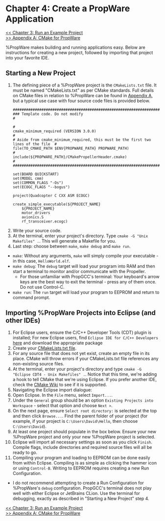 Chapter 4: Create a PropWare Application
================================================

[<< Chapter 3: Run an Example Project](http://david.zemon.name/PropWare/md_docs_Ch3RunningExampleProjects.xhtml)<br />
[>> Appendix A: CMake for PropWare](http://david.zemon.name/PropWare/md_docs_AppACMakeForPropware.xhtml)

%PropWare makes building and running applications easy. Below are instructions for creating a new project, followed by
importing that project into your favorite IDE.

Starting a New Project
----------------------
1. The defining piece of a %PropWare project is the `CMakeLists.txt` file. It must be named "CMakeLists.txt" as per CMake
   standards. Full details on CMake files in relation to %PropWare can be found in
   [Appendix A](http://david.zemon.name/PropWare/md_docs_AppACMakeForPropware.xhtml), but a typical use case with four 
   source code files is provided below.
   ~~~~~~~~~~~~~~~~~~~~~~~~~~~~~~~~~~~~~~~~~~~~~~~~~~~~~~~~~~~~~~~~~~~~~~~~~~~~~~~~{.cmake}
   ####################################################################################
   ### Template code. Do not modify                                                   #
                                                                                      #
   cmake_minimum_required (VERSION 3.0.0)                                             #
   # Aside from cmake_minimum_required, this must be the first two lines of the file  #
   file(TO_CMAKE_PATH $ENV{PROPWARE_PATH} PROPWARE_PATH)                              #
   include(${PROPWARE_PATH}/CMakePropellerHeader.cmake)                               #
   ####################################################################################

   set(BOARD QUICKSTART)
   set(MODEL cmm)
   set(COMMON_FLAGS "-Os")
   set(ECOGC_FLAGS "--bogus")
   
   project(Quadcopter C CXX ASM ECOGC)

   create_simple_executable(${PROJECT_NAME} 
       ${PROJECT_NAME}
       motor_drivers
       avionics.S
       rf_transceiver.ecogc)
   ~~~~~~~~~~~~~~~~~~~~~~~~~~~~~~~~~~~~~~~~~~~~~~~~~~~~~~~~~~~~~~~~~~~~~~~~~~~~~~~~
2. Write your source code.
3. At the terminal, enter your project's directory. Type `cmake -G "Unix Makefiles" .`. This will generate a Makefile
   for you.
4. Last step: choose between `make`, `make debug` and `make run`.
  * `make`: Without any arguments, `make` will simply compile your executable - in this case, `HelloWorld.elf`.
  * `make debug`: The `debug` target will load your program into RAM and then start a terminal to monitor and/or
    communicate with the Propeller.
    * For those unfamiliar with PropGCC's terminal: Your keyboard's arrow keys are the best way to exit the terminal - 
      press any of them once. Do not use Control-C.
  * `make run`: The `run` target will load your program to EEPROM and return to command prompt.

Importing %PropWare Projects into Eclipse (and other IDEs)
---------------------------------------------------------
1. For Eclipse users, ensure the C/C++ Developer Tools (CDT) plugin is installed; For new Eclipse users, find
   `Eclipse IDE for C/C++ Developers` [here](http://www.eclipse.org/downloads/) and download the appropriate package
2. Create your [CMakeLists.txt file](http://david.zemon.name/PropWare/md_docs_AppACMakeForPropware.xhtml).
3. For any source file that does not yet exist, create an empty file in its place. CMake will throw errors if your
   CMakeLists.txt file references any non-existing source files.
4. At the terminal, enter your project's directory and type `cmake -G "Eclipse CDT4 - Unix Makefiles" .`. Notice that
   this time, we're adding a hook to tell CMake that we're using Eclipse. If you prefer another IDE, check the [CMake
   Wiki](http://www.cmake.org/Wiki/CMake_Generator_Specific_Information) to see if it is supported.
5. Navigating the Eclipse import dialogue:
  1. Open Eclipse. In the `File` menu, select `Import...`.
  2. Under the `General` group should be an option `Existing Projects into Workspace` - select that option and choose 
     `Next >`.
  3. On the next page, ensure `Select root directory:` is selected at the top and then click `Browse...`. Find the
     parent folder of your project (for example, if your project is `C:\Users\David\Hello`, then choose 
     `C:\Users\David`).
  4. At least one project should populate in the box below. Ensure your new %PropWare project and only your new
     %PropWare project is selected.
  5. Eclipse will import all necessary settings as soon as you click `Finish`. Compile flags, include directories and
     required source files will all be ready to go.
6. Compiling your program and loading to EEPROM can be done easily from within Eclipse. Compiling is as simple as 
   clicking the hammer icon or using `Control-B`. Writing to EEPROM requires creating a new Run Configuration.
  - I do not recommend attempting to create a Run Configuration for %PropWare's `debug` configuration. PropGCC's 
    terminal does not play well with either Eclipse or JetBrains CLion. Use the terminal for debugging, exactly as
    described in "Starting a New Project" step 4.

[<< Chapter 3: Run an Example Project](http://david.zemon.name/PropWare/md_docs_Ch3RunningExampleProjects.xhtml)<br />
[>> Appendix A: CMake for PropWare](http://david.zemon.name/PropWare/md_docs_AppACMakeForPropware.xhtml)
